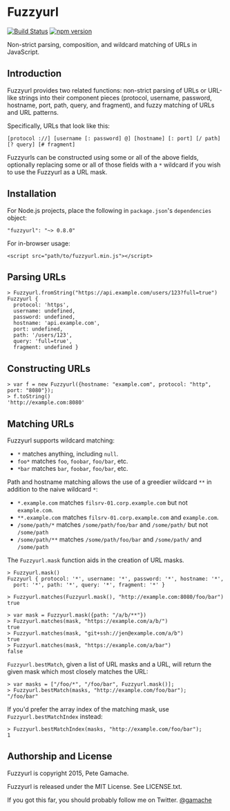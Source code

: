 # Fuzzyurl

[![Build Status](https://travis-ci.org/gamache/fuzzyurl.js.svg?branch=master)](https://travis-ci.org/gamache/fuzzyurl.js)
[![npm version](https://badge.fury.io/js/fuzzyurl.svg)](https://badge.fury.io/js/fuzzyurl)

Non-strict parsing, composition, and wildcard matching of URLs in
JavaScript.

## Introduction

Fuzzyurl provides two related functions: non-strict parsing of URLs or
URL-like strings into their component pieces (protocol, username, password,
hostname, port, path, query, and fragment), and fuzzy matching of URLs
and URL patterns.

Specifically, URLs that look like this:

    [protocol ://] [username [: password] @] [hostname] [: port] [/ path] [? query] [# fragment]

Fuzzyurls can be constructed using some or all of the above
fields, optionally replacing some or all of those fields with a `*`
wildcard if you wish to use the Fuzzyurl as a URL mask.


## Installation

For Node.js projects, place the following in `package.json`'s
`dependencies` object:

    "fuzzyurl": "~> 0.8.0"

For in-browser usage:

    <script src="path/to/fuzzyurl.min.js"></script>


## Parsing URLs

    > Fuzzyurl.fromString("https://api.example.com/users/123?full=true")
    Fuzzyurl {
      protocol: 'https',
      username: undefined,
      password: undefined,
      hostname: 'api.example.com',
      port: undefined,
      path: '/users/123',
      query: 'full=true',
      fragment: undefined }


## Constructing URLs

    > var f = new Fuzzyurl({hostname: "example.com", protocol: "http", port: "8080"});
    > f.toString()
    'http://example.com:8080'


## Matching URLs

Fuzzyurl supports wildcard matching:

* `*` matches anything, including `null`.
* `foo*` matches `foo`, `foobar`, `foo/bar`, etc.
* `*bar` matches `bar`, `foobar`, `foo/bar`, etc.

Path and hostname matching allows the use of a greedier wildcard `**` in
addition to the naive wildcard `*`:

* `*.example.com` matches `filsrv-01.corp.example.com` but not `example.com`.
* `**.example.com` matches `filsrv-01.corp.example.com` and `example.com`.
* `/some/path/*` matches `/some/path/foo/bar` and `/some/path/`
   but not `/some/path`
* `/some/path/**` matches `/some/path/foo/bar` and `/some/path/`
   and `/some/path`

The `Fuzzyurl.mask` function aids in the creation of URL masks.

    > Fuzzyurl.mask()
    Fuzzyurl { protocol: '*', username: '*', password: '*', hostname: '*',
      port: '*', path: '*', query: '*', fragment: '*' }

    > Fuzzyurl.matches(Fuzzyurl.mask(), "http://example.com:8080/foo/bar")
    true

    > var mask = Fuzzyurl.mask({path: "/a/b/**"})
    > Fuzzyurl.matches(mask, "https://example.com/a/b/")
    true
    > Fuzzyurl.matches(mask, "git+ssh://jen@example.com/a/b")
    true
    > Fuzzyurl.matches(mask, "https://example.com/a/bar")
    false

`Fuzzyurl.bestMatch`, given a list of URL masks and a URL, will return
the given mask which most closely matches the URL:

    > var masks = ["/foo/*", "/foo/bar", Fuzzyurl.mask()];
    > Fuzzyurl.bestMatch(masks, "http://example.com/foo/bar");
    "/foo/bar"

If you'd prefer the array index of the matching mask, use
`Fuzzyurl.bestMatchIndex` instead:

    > Fuzzyurl.bestMatchIndex(masks, "http://example.com/foo/bar");
    1

## Authorship and License

Fuzzyurl is copyright 2015, Pete Gamache.

Fuzzyurl is released under the MIT License.  See LICENSE.txt.

If you got this far, you should probably follow me on Twitter.
[@gamache](https://twitter.com/gamache)
